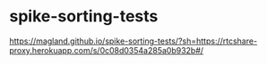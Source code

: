# spike-sorting-tests

https://magland.github.io/spike-sorting-tests/?sh=https://rtcshare-proxy.herokuapp.com/s/0c08d0354a285a0b932b#/
